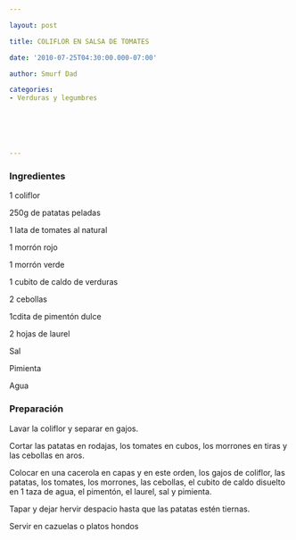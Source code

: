 ```yaml
---

layout: post

title: COLIFLOR EN SALSA DE TOMATES

date: '2010-07-25T04:30:00.000-07:00'

author: Smurf Dad

categories:
- Verduras y legumbres






---
```


<h3>Ingredientes</h3>

1 coliflor

250g de patatas peladas

1 lata de tomates al natural

1 morrón rojo

1 morrón verde

1 cubito de caldo de verduras

2 cebollas

1cdita de pimentón dulce

2 hojas de laurel

Sal

Pimienta

Agua

<h3>Preparación</h3>

Lavar la coliflor y separar en gajos.

Cortar las patatas en rodajas, los tomates en cubos, los morrones en tiras y las cebollas en aros.

Colocar en una cacerola en capas y en este orden, los gajos de coliflor, las patatas, los tomates, los morrones, las cebollas, el cubito de caldo disuelto en 1 taza de agua, el pimentón, el laurel, sal y pimienta.

Tapar y dejar hervir despacio hasta que las patatas estén tiernas.

Servir en cazuelas o platos hondos

